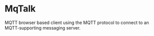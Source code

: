 # MqTalk
 MQTT browser based client using the MQTT protocol to connect to an MQTT-supporting messaging server.
